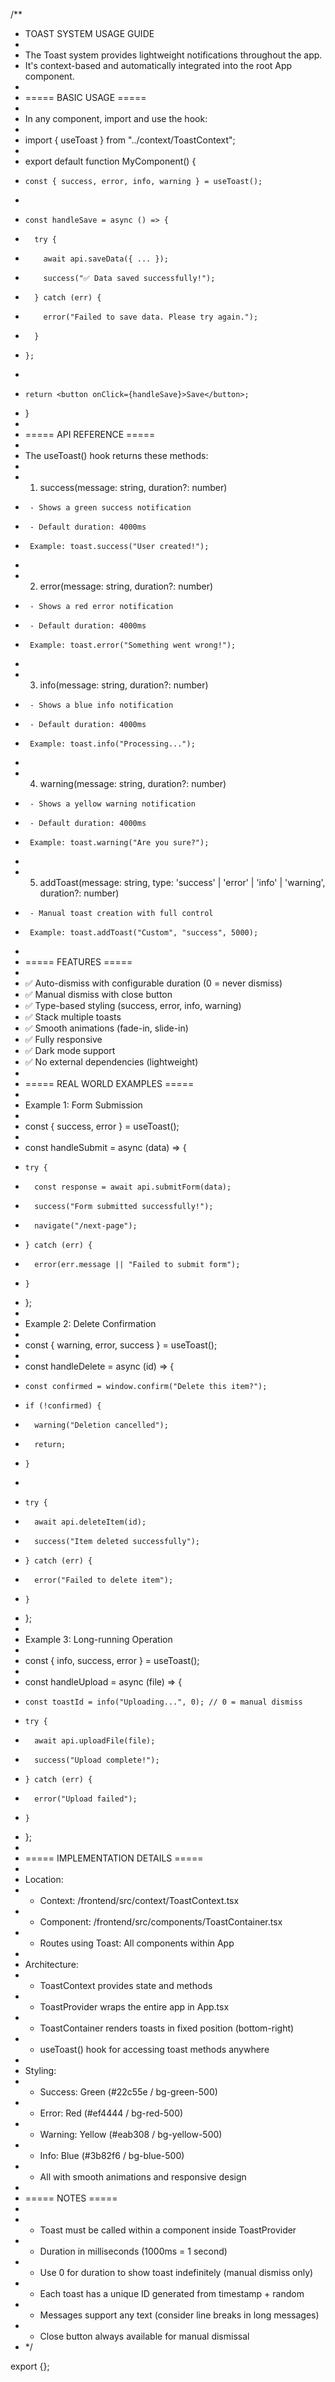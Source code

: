 /\*\*

- TOAST SYSTEM USAGE GUIDE
-
- The Toast system provides lightweight notifications throughout the app.
- It's context-based and automatically integrated into the root App component.
-
- ===== BASIC USAGE =====
-
- In any component, import and use the hook:
-
- import { useToast } from "../context/ToastContext";
-
- export default function MyComponent() {
-     const { success, error, info, warning } = useToast();
-
-     const handleSave = async () => {
-       try {
-         await api.saveData({ ... });
-         success("✅ Data saved successfully!");
-       } catch (err) {
-         error("Failed to save data. Please try again.");
-       }
-     };
-
-     return <button onClick={handleSave}>Save</button>;
- }
-
- ===== API REFERENCE =====
-
- The useToast() hook returns these methods:
-
- 1.  success(message: string, duration?: number)
-      - Shows a green success notification
-      - Default duration: 4000ms
-      Example: toast.success("User created!");
-
- 2.  error(message: string, duration?: number)
-      - Shows a red error notification
-      - Default duration: 4000ms
-      Example: toast.error("Something went wrong!");
-
- 3.  info(message: string, duration?: number)
-      - Shows a blue info notification
-      - Default duration: 4000ms
-      Example: toast.info("Processing...");
-
- 4.  warning(message: string, duration?: number)
-      - Shows a yellow warning notification
-      - Default duration: 4000ms
-      Example: toast.warning("Are you sure?");
-
- 5.  addToast(message: string, type: 'success' | 'error' | 'info' | 'warning', duration?: number)
-      - Manual toast creation with full control
-      Example: toast.addToast("Custom", "success", 5000);
-
- ===== FEATURES =====
-
- ✅ Auto-dismiss with configurable duration (0 = never dismiss)
- ✅ Manual dismiss with close button
- ✅ Type-based styling (success, error, info, warning)
- ✅ Stack multiple toasts
- ✅ Smooth animations (fade-in, slide-in)
- ✅ Fully responsive
- ✅ Dark mode support
- ✅ No external dependencies (lightweight)
-
- ===== REAL WORLD EXAMPLES =====
-
- Example 1: Form Submission
-
- const { success, error } = useToast();
-
- const handleSubmit = async (data) => {
-     try {
-       const response = await api.submitForm(data);
-       success("Form submitted successfully!");
-       navigate("/next-page");
-     } catch (err) {
-       error(err.message || "Failed to submit form");
-     }
- };
-
- Example 2: Delete Confirmation
-
- const { warning, error, success } = useToast();
-
- const handleDelete = async (id) => {
-     const confirmed = window.confirm("Delete this item?");
-     if (!confirmed) {
-       warning("Deletion cancelled");
-       return;
-     }
-
-     try {
-       await api.deleteItem(id);
-       success("Item deleted successfully");
-     } catch (err) {
-       error("Failed to delete item");
-     }
- };
-
- Example 3: Long-running Operation
-
- const { info, success, error } = useToast();
-
- const handleUpload = async (file) => {
-     const toastId = info("Uploading...", 0); // 0 = manual dismiss
-     try {
-       await api.uploadFile(file);
-       success("Upload complete!");
-     } catch (err) {
-       error("Upload failed");
-     }
- };
-
- ===== IMPLEMENTATION DETAILS =====
-
- Location:
- - Context: /frontend/src/context/ToastContext.tsx
- - Component: /frontend/src/components/ToastContainer.tsx
- - Routes using Toast: All components within App
-
- Architecture:
- - ToastContext provides state and methods
- - ToastProvider wraps the entire app in App.tsx
- - ToastContainer renders toasts in fixed position (bottom-right)
- - useToast() hook for accessing toast methods anywhere
-
- Styling:
- - Success: Green (#22c55e / bg-green-500)
- - Error: Red (#ef4444 / bg-red-500)
- - Warning: Yellow (#eab308 / bg-yellow-500)
- - Info: Blue (#3b82f6 / bg-blue-500)
- - All with smooth animations and responsive design
-
- ===== NOTES =====
-
- - Toast must be called within a component inside ToastProvider
- - Duration in milliseconds (1000ms = 1 second)
- - Use 0 for duration to show toast indefinitely (manual dismiss only)
- - Each toast has a unique ID generated from timestamp + random
- - Messages support any text (consider line breaks in long messages)
- - Close button always available for manual dismissal
- \*/

export {};
